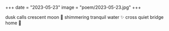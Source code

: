+++
date = "2023-05-23"
image = "poem/2023-05-23.jpg"
+++

dusk calls crescent moon 🌙
shimmering tranquil water ✨
cross quiet bridge home 🏡
